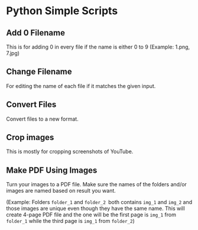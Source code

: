 # Python Simple Scripts

## Add 0 Filename
This is for adding 0 in every file if the name is either 0 to 9 (Example: 1.png, 7.jpg)

## Change Filename
For editing the name of each file if it matches the given input.

## Convert Files
Convert files to a new format.

## Crop images
This is mostly for cropping screenshots of YouTube.

## Make PDF Using Images
Turn your images to a PDF file. Make sure the names of the folders and/or images are named based on result you want.

(Example: Folders ```folder_1``` and ```folder_2 ```both contains ```img_1``` and ```img_2``` and those images are unique even though they have the same name. This will create 4-page PDF file and the one will be the first page is ```img_1``` from ```folder_1``` while the third page is ```img_1``` from ```folder_2```)
